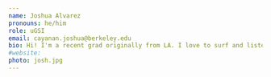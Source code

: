 ```yaml
---
name: Joshua Alvarez
pronouns: he/him
role: uGSI
email: cayanan.joshua@berkeley.edu
bio: Hi! I'm a recent grad originally from LA. I love to surf and listen to jazz.
#website:
photo: josh.jpg
---
```

